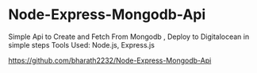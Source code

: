 # Node-Express-Mongodb-Api

Simple Api to Create and Fetch From Mongodb , Deploy to Digitalocean in simple steps
Tools Used: Node.js, Express.js


https://github.com/bharath2232/Node-Express-Mongodb-Api
